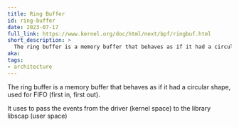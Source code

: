 ```yaml
---
title: Ring Buffer
id: ring-buffer
date: 2023-07-17
full_link: https://www.kernel.org/doc/html/next/bpf/ringbuf.html
short_description: >
  The ring buffer is a memory buffer that behaves as if it had a circular shape, used for FIFO (first in, first out).
aka:
tags:
- architecture
---
```

The ring buffer is a memory buffer that behaves as if it had a circular shape, used for FIFO (first in, first out).

<!--more--> 
It uses to pass the events from the driver (kernel space) to the library libscap (user space)
